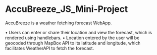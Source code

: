 # AccuBreeze_JS_Mini-Project
AccuBreeze is a weather fetching forecast WebApp.

• Users can enter or share their location and view the forecast, which is rendered using handlebars.
• Location entered by the user will be geocoded through MapBox API to its latitude and longitude, which facilitates
WeatherAPI to fetch the forecast.
